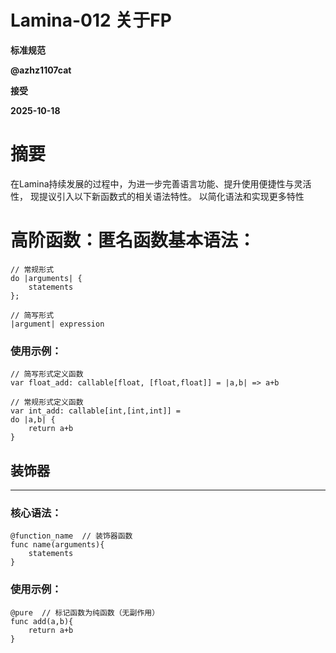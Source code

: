 # Lamina-012 关于FP
**标准规范**

**@azhz1107cat**

**接受**

**2025-10-18**

# 摘要

在Lamina持续发展的过程中，为进一步完善语言功能、提升使用便捷性与灵活性，
现提议引入以下新函数式的相关语法特性。
以简化语法和实现更多特性


# 高阶函数：匿名函数基本语法：
```
// 常规形式
do |arguments| {
    statements
};

// 简写形式
|argument| expression
```
### 使用示例：
```
// 简写形式定义函数
var float_add: callable[float, [float,float]] = |a,b| => a+b

// 常规形式定义函数
var int_add: callable[int,[int,int]] =
do |a,b| {
    return a+b
}
```

## 装饰器

---
### 核心语法：
```
@function_name  // 装饰器函数
func name(arguments){
    statements
}
```
### 使用示例：
```
@pure  // 标记函数为纯函数（无副作用）
func add(a,b){
    return a+b
}
```
